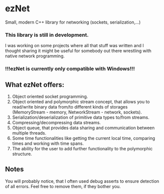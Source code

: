 # ezNet
Small, modern C++ library for networking (sockets, serialization,...)

### This library is still in development.

I was working on some projects where all that stuff was written
and I thought sharing it might be useful for somebody out there wrestling with
native network programming.

### !!!ezNet is currently only compatible with Windows!!!

## What ezNet offers:

1. Object oriented socket programming.
2. Object oriented and polymorphic stream concept, that allows you to read/write binary data from/to different kinds
of storages (MemoryStream - memory, NetworkStream - network, sockets).
3. Serialization/deserialization of primitive data types to/from streams.
4. Compressing/decompressing data streams.
5. Object queue, that provides data sharing and communication between multiple threads.
6. Some time functionalities like getting the current local time, comparing times and working with time spans.
7. The ability for the user to add further functionality to the polymorphic structure.

## Notes

You will probably notice, that I often used debug asserts to ensure detection of all errors.
Feel free to remove them, if they bother you.

